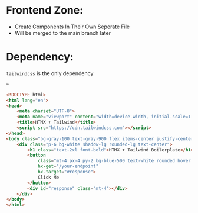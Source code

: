 # Frontend Zone:

- Create Components In Their Own Seperate File
- Will be merged to the main branch later


# Dependency:
`tailwindcss` is the only dependency

```html
~

<!DOCTYPE html>
<html lang="en">
<head>
    <meta charset="UTF-8">
    <meta name="viewport" content="width=device-width, initial-scale=1.0">
    <title>HTMX + Tailwind</title>
    <script src="https://cdn.tailwindcss.com"></script>
</head>
<body class="bg-gray-100 text-gray-900 flex items-center justify-center min-h-screen">
    <div class="p-6 bg-white shadow-lg rounded-lg text-center">
        <h1 class="text-2xl font-bold">HTMX + Tailwind Boilerplate</h1>
        <button 
            class="mt-4 px-4 py-2 bg-blue-500 text-white rounded hover:bg-blue-600"
            hx-get="/your-endpoint"
            hx-target="#response">
            Click Me
        </button>
        <div id="response" class="mt-4"></div>
    </div>
</body>
</html>

```
